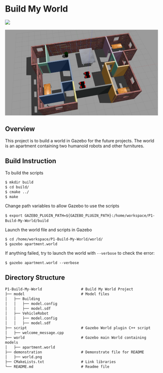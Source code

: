 # Build My World

[![](https://s3-us-west-1.amazonaws.com/udacity-robotics/Extra+Images/RoboND_flag.png)](http://www.udacity.com/robotics)

![Introduction](./demonstration/world.png)

## Overview

This project is to build a world in Gazebo for the future projects. The world is an apartment containing two humanoid robots and other furnitures.

## Build Instruction

To build the scripts

```
$ mkdir build
$ cd build/
$ cmake ../
$ make
```

Change path variables to allow Gazebo to use the scripts

`$ export GAZEBO_PLUGIN_PATH=${GAZEBO_PLUGIN_PATH}:/home/workspace/P1-Build-My-World/build`

Launch the world file and scripts in Gazebo

```
$ cd /home/workspace/P1-Build-My-World/world/
$ gazebo apartment.world
```

If anything failed, try to launch the world with `--verbose` to check the error:

`$ gazebo apartment.world --verbose`

## Directory Structure

```
P1-Build-My-World                  # Build My World Project 
├── model                          # Model files 
│   ├── Building
│   │   ├── model.config
│   │   ├── model.sdf
│   ├── VehicleRobot
│   │   ├── model.config
│   │   ├── model.sdf
├── script                         # Gazebo World plugin C++ script      
│   ├── welcome_message.cpp
├── world                          # Gazebo main World containing models 
│   ├── apartment.world
├── demonstration                  # Demonstrate file for README 
│   ├── world.png
├── CMakeLists.txt                 # Link libraries 
└── README.md                      # Readme file                             
```